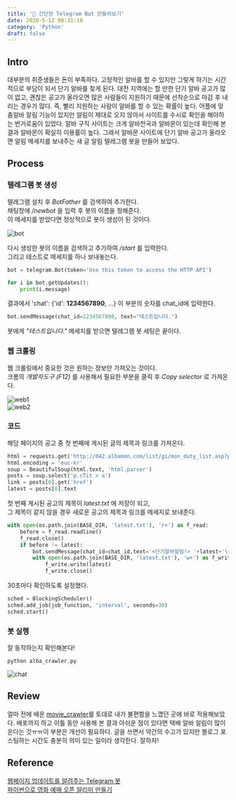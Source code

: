 ```yaml
---
title: '🤖 간단한 Telegram Bot 만들어보기'
date: 2020-5-12 00:31:18
category: 'Python'
draft: false
---   
```


## Intro
대부분의  취준생들은  돈이  부족하다. 고정적인  알바를  할  수  있지만  그렇게  하기는 시간적으로  부담이  되서  단기  알바를  찾게 된다. 대전  지역에는  할 만한 단기  알바  공고가  많이  없고, 괜찮은 공고가  올라오면  많은  사람들이  지원하기  때문에  선착순으로  마감  후  내리는  경우가  많다. 즉, 빨리 지원하는 사람이  알바를  할 수 있는 확률이  높다. 어플에  맞춤알바  알림  기능이  있지만  알림이  제대로  오지  않아서  사이트를  수시로  확인을  해야하는  번거로움이  있었다. 알바 구직 사이트는 크게 알바천국과 알바몬이 있는데 확인해 본 결과 알바몬이 확실히 이용률이 높다. 그래서  알바몬  사이트에  단기  알바  공고가  올라오면  알림  메세지를  보내주는  새  글  알림  텔레그램  봇을  만들어  보았다. 

## Process
### 텔레그램 봇 생성
텔레그램 설치 후 *BotFather* 를 검색하여 추가한다.   
채팅창에 */newbot* 을 입력 후 봇의 이름을 정해준다.   
이 메세지를 받았다면 정상적으로 봇이 생성이 된 것이다.   

![bot](images/2020-1/01.png)   
  

다시  생성한  봇의 이름을  검색하고 추가하여 */start* 를  입력한다.   
그리고 테스트로 메세지를 하나 보내놓는다.   
```python
bot = telegram.Bot(token='Use this token to access the HTTP API')

for i in bot.getUpdates():
    print(i.message)
```
결과에서 'chat': {'id': **1234567890**, …} 이 부분의 숫자를 chat_id에 입력한다.

```python
bot.sendMessage(chat_id=1234567890, text="테스트입니다.")
```    

봇에게  *"테스트입니다."* 메세지를  받으면  텔레그램 봇 세팅은 끝이다.   

### 웹 크롤링
웹 크롤링에서 중요한 것은 원하는 정보만 가져오는 것이다.   
크롬의 *개발자도구 (F12)* 를 사용해서 필요한 부분을 클릭 후 *Copy selector* 로 가져온다.

![web1](images/2020-1/02.png)   
![web2](images/2020-1/03.png)   


### 코드   

해당 페이지의 공고 중 첫 번째에 게시된 글의 제목과 링크를 가져온다.   
```python
html = requests.get('http://042.albamon.com/list/gi/mon_duty_list.asp?ps=50&ob=0&lvtype=1&rArea=,G000,&sDutyTerm=,5,10,20&rWDate=1&Empmnt_Type=')
html.encoding = 'euc-kr'
soup = BeautifulSoup(html.text, 'html.parser')
posts = soup.select('p.cTit > a')
link = posts[0].get('href')
latest = posts[0].text
```   
첫 번째 게시된 공고의 제목이 *latest.txt* 에 저장이 되고,    
그 제목이 같지 않을 경우 새로운 공고의 제목과 링크를 메세지로 보내준다.   
```python
with open(os.path.join(BASE_DIR, 'latest.txt'), 'r+') as f_read:
    before = f_read.readline()
    f_read.close()
    if before != latest:
        bot.sendMessage(chat_id=chat_id,text='<단기알바알림!> '+latest+'\n▽ 지원하러가기'+'\nhttp://042.albamon.com'+link)
        with open(os.path.join(BASE_DIR, 'latest.txt'), 'w+') as f_write:
            f_write.write(latest)
            f_write.close()
```   
30초마다 확인하도록 설정했다.   
```python
sched = BlockingScheduler()
sched.add_job(job_function, 'interval', seconds=30)
sched.start()
```
### 봇 실행   
잘 동작하는지 확인해본다!
  
```shell
python alba_crawler.py
```   
![chat](images/2020-1/04.png)   

## Review
얼마 전에 배운 [movie_crawler](https://github.com/DeepxHyeon/movie_crawler)를 토대로 내가 불편함을 느꼈던 곳에 바로 적용해보았다. 배포까지 하고 이틀 동안 사용해 본 결과 아쉬운 점이 있다면 택배 알바 알림이 많이 온다는 것ㅠㅠ이 부분은 개선이 필요하다. 글을 쓰면서 약간의 수고가 있지만 블로그 포스팅하는 시간도 충분히 의미 있는 일이라 생각한다. 잘하자!

## Reference   
[웹페이지 업데이트를 알려주는 Telegram 봇](https://beomi.github.io/gb-crawling/posts/2017-04-20-HowToMakeWebCrawler-Notice-with-Telegram.html)    
[파이썬으로 영화 예매 오픈 알리미 만들기](https://www.inflearn.com/course/%EC%98%81%ED%99%94%EC%98%88%EB%A7%A4-%ED%8C%8C%EC%9D%B4%EC%8D%AC#)
